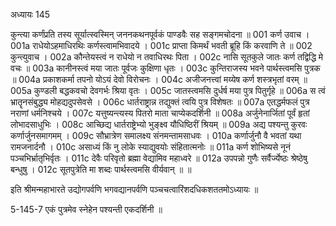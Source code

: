 अध्यायः 145

कुन्त्या कर्णंप्रति तस्य सूर्यात्स्वस्मिन् जननकथनपूर्वकं पाण्डवैः सह सङ्गमचोदना ॥
001  	कर्ण उवाच ।
001a	राधेयोऽहमाधिरथिः कर्णस्त्वामभिवादये ।
001c	प्राप्ता किमर्थं भवती ब्रूहि किं करवाणि ते ॥
002  	कुन्त्युवाच ।
002a	कौन्तेयस्त्वं न राधेयो न तवाधिरथः पिता ।
002c	नासि सूतकुले जातः कर्ण तद्विद्धि मे वचः ॥
003a	कानीनस्त्वं मया जातः पूर्वजः कुक्षिणा धृतः ।
003c	कुन्तिराजस्य भवने पार्थस्त्वमसि पुत्रक ॥
004a	प्रकाशकर्मा तपनो योऽयं देवो विरोचनः ।
004c	अजीजनत्त्वां मय्येष कर्ण शस्त्रभृतां वरम् ॥
005a	कुण्डली बद्धकवचो देवगर्भः श्रिया वृतः ।
005c	जातस्त्वमसि दुर्धर्ष मया पुत्र पितुर्गृहे ॥
006a	स त्वं भ्रातॄनसंबुद्ध्य मोहद्यदुपसेवसे ।
006c	धार्तराष्ट्रान्न तद्युक्तं त्वयि पुत्र विशेषतः ॥
007a	एतद्धर्मफलं पुत्र नराणां धर्मनिश्चये ।
007c	यत्तुष्यन्त्यस्य पितरो माता चाप्येकदर्शिनी ॥
008a	अर्जुनेनार्जितां पूर्वं हृतां लोभादसाधुभिः ।
008c	आच्छिद्य धार्तराष्ट्रेभ्यो भुङ्क्ष्व यौधिष्ठिरीं श्रियम् ॥
009a	अद्य पश्यन्तु कुरवः कर्णार्जुनसमागमम् ।
009c	सौभ्रात्रेण समालक्ष्य संनमन्तामसाधवः ।
010a	कर्णार्जुनौ वै भवतां यथा रामजनार्दनौ ।
010c	असाध्यं किं नु लोके स्याद्युवयोः संहितात्मनोः ॥
011a	कर्ण शोभिष्यसे नूनं पञ्चभिर्भ्रातृभिर्वृतः ।
011c	देवैः परिवृतो ब्रह्मा वेद्यामिव महाध्वरे ॥
012a	उपपन्नो गुणैः सर्वैर्ज्येष्ठः श्रेष्ठेषु बन्धुषु ।
012c	सूतपुत्रेति मा शब्दः पार्थस्त्वमसि वीर्यवान् ॥ ॥

इति श्रीमन्महाभारते उद्योगपर्वणि भगवद्यानपर्वणि पञ्चचत्वारिंशदधिकशततमोऽध्यायः ॥

5-145-7 एकं पुत्रमेव स्नेहेन पश्यन्ती एकदर्शिनी ॥
